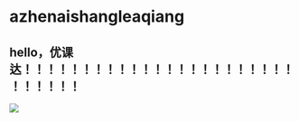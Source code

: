 # azhenaishangleaqiang
## **hello，优课达！！！！！！！！！！！！！！！！！！！！！！！！！！！！！**
![](https://qgt-style.oss-cn-hangzhou.aliyuncs.com/newcoursep4/g1/g1-2-2/tenor.gif)
